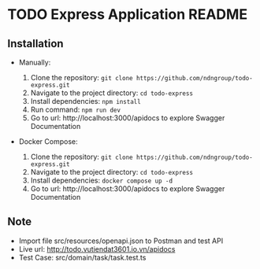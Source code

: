 # TODO Express Application README

## Installation
- Manually:
  1. Clone the repository: `git clone https://github.com/ndngroup/todo-express.git`
  2. Navigate to the project directory: `cd todo-express`
  3. Install dependencies: `npm install`
  4. Run command: `npm run dev`
  5. Go to url: http://localhost:3000/apidocs to explore Swagger Documentation

- Docker Compose:
  1. Clone the repository: `git clone https://github.com/ndngroup/todo-express.git`
  2. Navigate to the project directory: `cd todo-express`
  3. Install dependencies: `docker compose up -d`
  4. Go to url: http://localhost:3000/apidocs to explore Swagger Documentation

## Note
- Import file src/resources/openapi.json to Postman and test API
- Live url: http://todo.vutiendat3601.io.vn/apidocs
- Test Case: src/domain/task/task.test.ts
